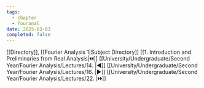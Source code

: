 ```yaml
---
tags:
  - chapter
  - fouranal
date: 2025-03-03
completed: false
---
```

[[Directory]], [[Fourier Analysis 1|Subject Directory]]
[[1. Introduction and Preliminaries from Real Analysis|🞀🞀]] [[University/Undergraduate/Second Year/Fourier Analysis/Lectures/14. |◀]] [[University/Undergraduate/Second Year/Fourier Analysis/Lectures/16. |▶]] [[University/Undergraduate/Second Year/Fourier Analysis/Lectures/22. |🞂🞂]]
# 
## 
### 